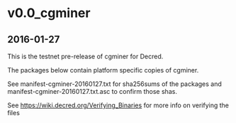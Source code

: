 # v0.0_cgminer

## 2016-01-27

This is the testnet pre-release of cgminer for Decred.

The packages below contain platform specific copies of cgminer.

See manifest-cgminer-20160127.txt for sha256sums of the packages and
manifest-cgminer-20160127.txt.asc to confirm those shas.

See https://wiki.decred.org/Verifying_Binaries for more info on
verifying the files

